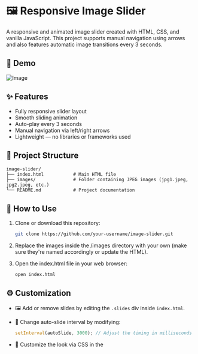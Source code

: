 
# 🖼️ Responsive Image Slider

A responsive and animated image slider created with HTML, CSS, and vanilla JavaScript. This project supports manual navigation using arrows and also features automatic image transitions every 3 seconds.

## 🎥 Demo

![Image](https://github.com/user-attachments/assets/5b85036b-2c40-400c-9a99-415d3e34a005)

## ✨ Features

- Fully responsive slider layout
- Smooth sliding animation
- Auto-play every 3 seconds
- Manual navigation via left/right arrows
- Lightweight — no libraries or frameworks used

## 📁 Project Structure

```
image-slider/
├── index.html           # Main HTML file
├── images/              # Folder containing JPEG images (jpg1.jpeg, jpg2.jpeg, etc.)
└── README.md            # Project documentation

````
## 🚀 How to Use

1. Clone or download this repository:
   ```bash
   git clone https://github.com/your-username/image-slider.git


2. Replace the images inside the /images directory with your own (make sure they're named accordingly or update the HTML).

3. Open the index.html file in your web browser:

   ```bash
   open index.html
   

## ⚙️ Customization

* 🖼 Add or remove slides by editing the `.slides` div inside `index.html`.
* 🔁 Change auto-slide interval by modifying:

  ```javascript
  setInterval(autoSlide, 3000); // Adjust the timing in milliseconds

* 🎨 Customize the look via CSS in the <style> section.

## 📸 Image Requirements

Ensure your images are:

* JPEG format (or update HTML if using PNG/WebP/etc.)
* Consistent dimensions for best appearance (e.g., 900x500px)

## 📄 License

This project is licensed under the MIT License — free for personal and commercial use.


